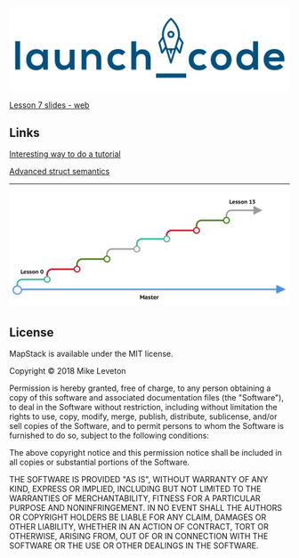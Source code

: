 <img src="https://raw.githubusercontent.com/Leveton/MapStack/master/images/launchCode.png" alt="TSNavigationStripView examples" />

[Lesson 7 slides - web](https://docs.google.com/presentation/d/1NyPvsqEZGbV44JvRtd_Yvi-cDY2jPkeZfigd8Qv3kQU/pub?start=false&loop=false&delayms=3000)


## Links 

[Interesting way to do a tutorial](https://medium.com/ios-os-x-development/uiview-animation-in-swift-3-2b499abb58c5)

[Advanced struct semantics](http://chris.eidhof.nl/post/struct-semantics-in-swift/)

<hr />

<img src="https://raw.githubusercontent.com/Leveton/MapSwift/lesson0/images/BranchFlow.png" alt="TSNavigationStripView examples" />


## License

MapStack is available under the MIT license.

Copyright © 2018 Mike Leveton

Permission is hereby granted, free of charge, to any person obtaining a copy of this software and associated documentation files (the "Software"), to deal in the Software without restriction, including without limitation the rights to use, copy, modify, merge, publish, distribute, sublicense, and/or sell copies of the Software, and to permit persons to whom the Software is furnished to do so, subject to the following conditions:

The above copyright notice and this permission notice shall be included in all copies or substantial portions of the Software.

THE SOFTWARE IS PROVIDED "AS IS", WITHOUT WARRANTY OF ANY KIND, EXPRESS OR IMPLIED, INCLUDING BUT NOT LIMITED TO THE WARRANTIES OF MERCHANTABILITY, FITNESS FOR A PARTICULAR PURPOSE AND NONINFRINGEMENT. IN NO EVENT SHALL THE AUTHORS OR COPYRIGHT HOLDERS BE LIABLE FOR ANY CLAIM, DAMAGES OR OTHER LIABILITY, WHETHER IN AN ACTION OF CONTRACT, TORT OR OTHERWISE, ARISING FROM, OUT OF OR IN CONNECTION WITH THE SOFTWARE OR THE USE OR OTHER DEALINGS IN THE SOFTWARE.